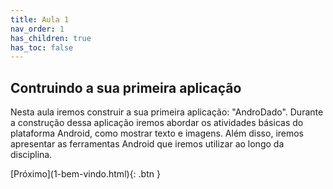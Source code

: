 ```yaml
---
title: Aula 1
nav_order: 1
has_children: true
has_toc: false
---
```


## Contruindo a sua primeira aplicação

Nesta aula iremos construir a sua primeira aplicação: "AndroDado". Durante a construção dessa aplicação
iremos abordar os atividades básicas do plataforma Android, como mostrar texto e imagens.
Além disso, iremos apresentar as ferramentas Android que iremos utilizar ao longo da disciplina.

<span class="fs-3 float-right">
[Próximo](1-bem-vindo.html){: .btn }
</span>
